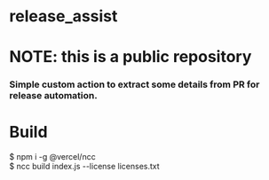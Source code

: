 # release_assist

# NOTE: this is a public repository

### Simple custom action to extract some details from PR for release automation.


# Build 

$ npm i -g @vercel/ncc  
$ ncc build index.js --license licenses.txt
